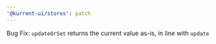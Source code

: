 ```yaml
---
'@kurrent-ui/stores': patch
---
```


Bug Fix: `updateOrSet` returns the current value as-is, in line with `update`

